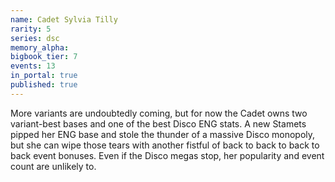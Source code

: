 ```yaml
---
name: Cadet Sylvia Tilly
rarity: 5
series: dsc
memory_alpha:
bigbook_tier: 7
events: 13
in_portal: true
published: true
---
```


More variants are undoubtedly coming, but for now the Cadet owns two variant-best bases and one of the best Disco ENG stats. A new Stamets pipped her ENG base and stole the thunder of a massive Disco monopoly, but she can wipe those tears with another fistful of back to back to back to back event bonuses. Even if the Disco megas stop, her popularity and event count are unlikely to.
